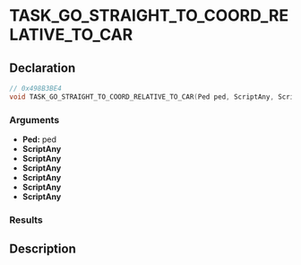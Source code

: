 # TASK_GO_STRAIGHT_TO_COORD_RELATIVE_TO_CAR

## Declaration
```cpp
// 0x498B3BE4
void TASK_GO_STRAIGHT_TO_COORD_RELATIVE_TO_CAR(Ped ped, ScriptAny, ScriptAny, ScriptAny, ScriptAny, ScriptAny, ScriptAny);
```

### Arguments
- **Ped:** ped
- **ScriptAny**
- **ScriptAny**
- **ScriptAny**
- **ScriptAny**
- **ScriptAny**
- **ScriptAny**

### Results

## Description
